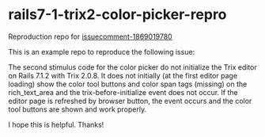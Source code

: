 # rails7-1-trix2-color-picker-repro

Reproduction repo for [issuecomment-1869019780](https://github.com/basecamp/trix/issues/985#issuecomment-1869019780)

This is an example repo to reproduce the following issue:

The second stimulus code for the color picker do not initialize the Trix editor on Rails 7.1.2 with Trix 2.0.8. It does not initially (at the first editor page loading) show the color tool buttons and color span tags (missing) on the rich_text_area and the trix-before-initialize event does not occur. If the editor page is refreshed by browser button, the event occurs and the color tool buttons are shown and work properly.

I hope this is helpful. Thanks!
